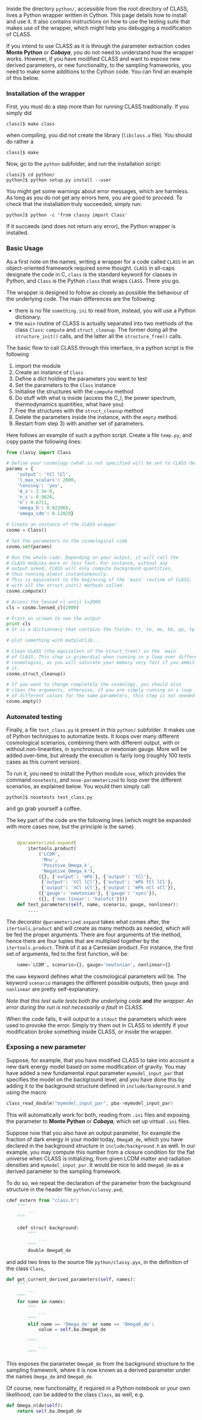 Inside the directory `python/`, accessible from the root directory of CLASS, lives a Python wrapper written in Cython. This page details how to install and use it. It also contains instructions on how to use the testing suite that makes use of the wrapper, which might help you debugging a modification of CLASS.

If you intend to use CLASS as it is through the parameter extraction codes **Monte Python** or **_Cobaya_**,
you do not need to understand how the wrapper works. However, if you have modified CLASS and want to expose new derived parameters, or new functionality, to the sampling frameworks, you need to make some additions to the Cython code. You can find an example of this below. 


### Installation of the wrapper

First, you must do a step more than for running CLASS traditionally. If you simply did

~~~ code
class]$ make class
~~~

when compiling, you did not create the library (`libclass.a` file). You should do rather a

~~~ code
class]$ make
~~~

Now, go to the `python` subfolder, and run the installation script:

~~~ code
class]$ cd python/
python]$ python setup.py install --user
~~~

You might get some warnings about error messages, which are harmless. As long as you do not get any errors here, you are good to proceed. To check that the installation truly succeeded, simply run:

~~~ code
python]$ python -c 'from classy import Class'
~~~

If it succeeds (and does not return any error), the Python wrapper is installed.


### Basic Usage

As a first note on the names, writing a wrapper for a code called `CLASS` in an object-oriented framework required some thought. `CLASS` in all-caps designate the code in C, `class` is the standard keyword for classes in Python, and `Class` is the Python `class` that wraps `CLASS`. There you go.

The wrapper is designed to follow as closely as possible the behaviour of the underlying code. The main differences are the following:

* there is no file `something.ini` to read from, instead, you will use a Python dictionary.
* the `main` routine of CLASS is actually separated into two methods of the class `Class`: `compute` and `struct_cleanup`. The former doing all the `structure_init()` calls, and the latter all the `structure_free()` calls.

The basic flow to call CLASS through this interface, in a python script is the following

1. import the module
2. Create an instance of `Class`
3. Define a dict holding the parameters you want to test
4. Set the parameters to the `Class` instance
5. Initialise the structures with the `compute` method
6. Do stuff with what is inside (access the C_l, the power spectrum, thermodynamics quantities, what have you)
7. Free the structures with the `struct_cleanup` method
8. Delete the parameters inside the instance, with the `empty` method.
9. Restart from step 3) with another set of parameters.

Here follows an example of such a python script. Create a file `temp.py`, and copy paste the following lines:

~~~ python
from classy import Class

# Define your cosmology (what is not specified will be set to CLASS default parameters)
params = {
    'output': 'tCl lCl',
    'l_max_scalars': 2000,
    'lensing': 'yes',
    'A_s': 2.3e-9,
    'n_s': 0.9624, 
    'h': 0.6711,
    'omega_b': 0.022068,
    'omega_cdm': 0.12029}

# Create an instance of the CLASS wrapper
cosmo = Class()

# Set the parameters to the cosmological code
cosmo.set(params)

# Run the whole code. Depending on your output, it will call the
# CLASS modules more or less fast. For instance, without any
# output asked, CLASS will only compute background quantities,
# thus running almost instantaneously.
# This is equivalent to the beginning of the `main` routine of CLASS,
# with all the struct_init() methods called.
cosmo.compute()

# Access the lensed cl until l=2000
cls = cosmo.lensed_cl(2000)

# Print on screen to see the output
print cls
# It is a dictionnary that contains the fields: tt, te, ee, bb, pp, tp

# plot something with matplotlib...

# Clean CLASS (the equivalent of the struct_free() in the `main`
# of CLASS. This step is primordial when running in a loop over different
# cosmologies, as you will saturate your memory very fast if you ommit
# it.
cosmo.struct_cleanup()

# If you want to change completely the cosmology, you should also
# clean the arguments, otherwise, if you are simply running on a loop
# of different values for the same parameters, this step is not needed
cosmo.empty()
~~~

### Automated testing

Finally, a file `test_class.py` is present in this `python/` subfolder. It makes use of Python techniques to automatize tests. It loops over many different cosmological scenarios, combining them with different output, with or without non-linearities, in synchronous or newtonian gauge. More will be added over-time, but already the execution is fairly long (roughly 100 tests cases as this current version).

To run it, you need to install the Python module `nose`, which provides the command `nosetests`, and `nose-parameterized` to loop over the different scenarios, as explained below. You would then simply call

~~~ code
python]$ nosetests test_class.py
~~~

and go grab yourself a coffee. 

The key part of the code are the following lines (which might be expanded with more cases now, but the principle is the same).

~~~ python

    @parameterized.expand(
        itertools.product(
            ('LCDM',
             'Mnu',
             'Positive_Omega_k',
             'Negative_Omega_k'),
            ({}, {'output': 'mPk'}, {'output': 'tCl'},
             {'output': 'tCl lCl'}, {'output': 'mPk tCl lCl'},
             {'output': 'nCl sCl'}, {'output': 'mPk nCl sCl'}),
            ({'gauge': 'newtonian'}, {'gauge': 'sync'}),
            ({}, {'non linear': 'halofit'})))
    def test_parameters(self, name, scenario, gauge, nonlinear):
        ....
~~~

The decorator `@parameterized.expand` takes what comes after, the `itertools.product` and will create as many methods as needed, which will be fed the proper arguments. There are four arguments of the method, hence there are four tuples that are multiplied together by the `itertools.product`. Think of it as a Cartesian product. For instance, the first set of arguments, fed to the first function, will be:

~~~ python
    name=`LCDM`, scenario={}, gauge='newtonian', nonlinear={}
~~~

the `name` keyword defines what the cosmological parameters will be. The keyword `scenario` manages the different possible outputs, then `gauge` and `nonlinear` are pretty self-explanatory.

*Note that this test suite tests both the underlying code* **and** *the wrapper. An error during the run is not necessarily a fault in CLASS.*

When the code fails, it will output to a `stdout` the parameters which were used to provoke the error. Simply try them out in CLASS to identify if your modification broke something inside CLASS, or inside the wrapper.

### Exposing a new parameter

Suppose, for example, that you have modified CLASS to take into account a new dark energy model based on some modification of gravity. 
You may have added a new fundamental input parameter `mymodel_input_par`
that specifies the model on the background level, and you have done this by adding it to the background structure defined in `include/background.h` and using the macro 
~~~ C
class_read_double("mymodel_input_par", pba->mymodel_input_par)
~~~ 
This will automatically work for both, reading from `.ini` files and exposing the parameter to **Monte Python** or **_Cobaya_**, 
which set up virtual `.ini` files. 

Suppose now that you also have an output parameter, for example the fraction of dark energy in your model today, `Omega0_de`, which you have declared in the background structure in `include/background.h` as well. In our example, you may compute this number from a closure condition for the flat universe when CLASS is initializing, from given LCDM matter and radiation densities and `mymodel_input_par`. It would be nice to add `Omega0_de` as a derived parameter to the sampling framework. 

To do so, we repeat the declaration of the parameter from the background structure in the header file `python/cclassy.pxd`,

~~~ python
cdef extern from "class.h":
    """ 
        ...
    """

    cdef struct background:
        """ 
            ...
        """
        double Omega0_de
~~~

and add two lines to the source file `python/classy.pyx`, in the definition of the class `Class`,

~~~ python
def get_current_derived_parameters(self, names):
    """ 
        ...
    """
    for name in names: 
        """ 
            ...
        """
        elif name == 'Omega_de' or name == 'Omega0_de':
            value = self.ba.Omega0_de
            
        """ 
            ...
        """


~~~

This exposes the parameter `Omega0_de` from the background structure to the sampling framework, where it is now known as a derived parameter under the names `Omega_de` and `Omega0_de`.

Of course, new functionality, if required in a Python notebook or your own likelihood, can be added to the class `Class`, as well, e.g. 

~~~ python
def Omega_nlde(self):
    return self.ba.Omega0_de 
~~~




